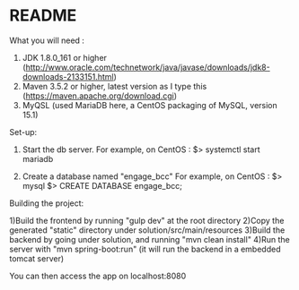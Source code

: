 README
====

What you will need :
1) JDK 1.8.0_161 or higher (http://www.oracle.com/technetwork/java/javase/downloads/jdk8-downloads-2133151.html)
2) Maven 3.5.2 or higher, latest version as I type this (https://maven.apache.org/download.cgi)
3) MyQSL (used MariaDB here, a CentOS packaging of MySQL, version 15.1)

Set-up:

1) Start the db server.
For example, on CentOS :
$> systemctl start mariadb

2) Create a database named "engage_bcc"
For example, on CentOS :
$> mysql
$> CREATE DATABASE engage_bcc;

Building the project:

1)Build the frontend by running "gulp dev" at the root directory
2)Copy the generated "static" directory under solution/src/main/resources
3)Build the backend by going under solution, and running "mvn clean install"
4)Run the server with "mvn spring-boot:run" (it will run the backend in a embedded tomcat server)

You can then access the app on localhost:8080
